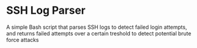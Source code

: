 # SSH Log Parser 
A simple Bash script that parses SSH logs to detect failed login attempts, and returns failed attempts over a certain treshold to detect potential brute force attacks 
